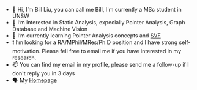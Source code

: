 - 👋 Hi, I’m Bill Liu, you can call me Bill, I'm currently a MSc student in UNSW
- 👀 I’m interested in Static Analysis, expecially Pointer Analysis, Graph Database and Machine Vision
- 🌱 I’m currently learning Pointer Analysis concepts and [SVF](https://svf-tools.github.io/SVF/)
- ❗️ I’m looking for a RA/MPhil/MRes/Ph.D position and I have strong self-motivation. Please fell free to email me if you have interested in my research.
- 📫 You can find my email in my profile, please send me a follow-up if I don't reply you in 3 days
- 🗣️ My [Homepage](https://billxzliu.github.io/) 

<!---
Billxzliu/Billxzliu is a ✨ special ✨ repository because its `README.md` (this file) appears on your GitHub profile.
You can click the Preview link to take a look at your changes.
--->
